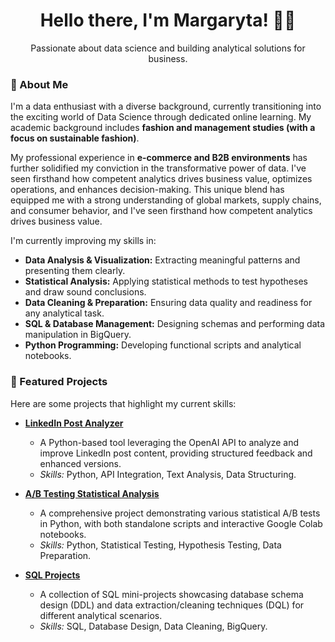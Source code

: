 <div align="center">
  <h1>Hello there, I'm Margaryta! 👋✨</h1>
  <p>Passionate about data science and building analytical solutions for business.</p>
</div>


### 🚀 About Me

I'm a data enthusiast with a diverse background, currently transitioning into the exciting world of Data Science through dedicated online learning. My academic background includes **fashion and management studies (with a focus on sustainable fashion)**.

My professional experience in **e-commerce and B2B environments** has further solidified my conviction in the transformative power of data. I've seen firsthand how competent analytics drives business value, optimizes operations, and enhances decision-making. This unique blend has equipped me with a strong understanding of global markets, supply chains, and consumer behavior, and I've seen firsthand how competent analytics drives business value.

I'm currently improving my skills in:
* **Data Analysis & Visualization:** Extracting meaningful patterns and presenting them clearly.
* **Statistical Analysis:** Applying statistical methods to test hypotheses and draw sound conclusions.
* **Data Cleaning & Preparation:** Ensuring data quality and readiness for any analytical task.
* **SQL & Database Management:** Designing schemas and performing data manipulation in BigQuery.
* **Python Programming:** Developing functional scripts and analytical notebooks.

### 🌟 Featured Projects

Here are some projects that highlight my current skills:

* **[LinkedIn Post Analyzer](https://github.com/margarytaz/linkedin-post-analyser)**
    * A Python-based tool leveraging the OpenAI API to analyze and improve LinkedIn post content, providing structured feedback and enhanced versions.
    * *Skills:* Python, API Integration, Text Analysis, Data Structuring.

* **[A/B Testing Statistical Analysis](https://github.com/margarytaz/ab-test)**
    * A comprehensive project demonstrating various statistical A/B tests in Python, with both standalone scripts and interactive Google Colab notebooks.
    * *Skills:* Python, Statistical Testing, Hypothesis Testing, Data Preparation.

* **[SQL Projects](https://github.com/margarytaz/SQL-projects)**
    * A collection of SQL mini-projects showcasing database schema design (DDL) and data extraction/cleaning techniques (DQL) for different analytical scenarios.
    * *Skills:* SQL, Database Design, Data Cleaning, BigQuery.
